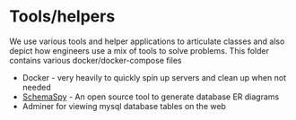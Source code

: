 # Tools/helpers
We use various tools and helper applications to articulate classes and also depict how engineers use a mix of tools to solve problems. This folder contains various docker/docker-compose files

- Docker - very heavily to quickly spin up servers and clean up when not needed
- [SchemaSpy](https://schemaspy.readthedocs.io/en/latest/overview.html) - An open source tool to generate database ER diagrams 
- Adminer for viewing mysql database tables on the web